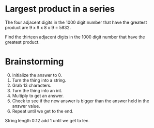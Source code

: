 # Largest product in a series

The four adjacent digits in the 1000 digit number that have the greatest product are 9 x 9 x 8 x 9 = 5832. 

Find the thirteen adjacent digits in the 1000 digit number that have the greatest product. 

# Brainstorming

0. Initialize the answer to 0.
1. Turn the thing into a string. 
2. Grab 13 characters. 
3. Turn the thing into an int. 
4. Multiply to get an answer. 
5. Check to see if the new answer is bigger than the answer held in the answer value. 
5. Repeat until we get to the end. 

String length 0:12
add 1 until we get to len. 

